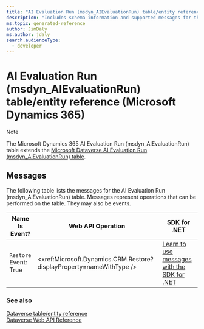 ```yaml
---
title: "AI Evaluation Run (msdyn_AIEvaluationRun) table/entity reference (Microsoft Dynamics 365)"
description: "Includes schema information and supported messages for the AI Evaluation Run (msdyn_AIEvaluationRun) table/entity with Microsoft Dynamics 365."
ms.topic: generated-reference
author: JimDaly
ms.author: jdaly
search.audienceType: 
  - developer
---
```


# AI Evaluation Run (msdyn_AIEvaluationRun) table/entity reference (Microsoft Dynamics 365)



> [!NOTE]
> The Microsoft Dynamics 365 AI Evaluation Run (msdyn_AIEvaluationRun) table extends the [Microsoft Dataverse AI Evaluation Run (msdyn_AIEvaluationRun) table](/power-apps/developer/data-platform/reference/entities/msdyn_aievaluationrun).


## Messages

The following table lists the messages for the AI Evaluation Run (msdyn_AIEvaluationRun) table.
Messages represent operations that can be performed on the table. They may also be events.

| Name <br />Is Event? |Web API Operation |SDK for .NET |
| ---- | ----- |----- |
| `Restore`<br />Event: True |<xref:Microsoft.Dynamics.CRM.Restore?displayProperty=nameWithType /> |[Learn to use messages with the SDK for .NET](/power-apps/developer/data-platform/org-service/use-messages)|





### See also

[Dataverse table/entity reference](/power-apps/developer/data-platform/reference/about-entity-reference)  
[Dataverse Web API Reference](/power-apps/developer/data-platform/webapi/reference/about)   

